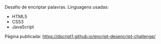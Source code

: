 Desafio de encriptar palavras.
Linguagens usadas:
- HTML5
- CSS3
- JavaScript

Página publicada:  https://dscript1.github.io/encript-desencript-challenge/
